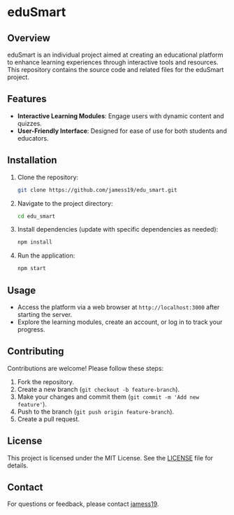# eduSmart

## Overview
eduSmart is an individual project aimed at creating an educational platform to enhance learning experiences through interactive tools and resources. This repository contains the source code and related files for the eduSmart project.

## Features
- **Interactive Learning Modules**: Engage users with dynamic content and quizzes.
- **User-Friendly Interface**: Designed for ease of use for both students and educators.

## Installation
1. Clone the repository:
   ```bash
   git clone https://github.com/jamess19/edu_smart.git
   ```
2. Navigate to the project directory:
   ```bash
   cd edu_smart
   ```
3. Install dependencies (update with specific dependencies as needed):
   ```bash
   npm install
   ```
4. Run the application:
   ```bash
   npm start
   ```

## Usage
- Access the platform via a web browser at `http://localhost:3000` after starting the server.
- Explore the learning modules, create an account, or log in to track your progress.

## Contributing
Contributions are welcome! Please follow these steps:
1. Fork the repository.
2. Create a new branch (`git checkout -b feature-branch`).
3. Make your changes and commit them (`git commit -m 'Add new feature'`).
4. Push to the branch (`git push origin feature-branch`).
5. Create a pull request.

## License
This project is licensed under the MIT License. See the [LICENSE](LICENSE) file for details.

## Contact
For questions or feedback, please contact [jamess19](https://github.com/jamess19).